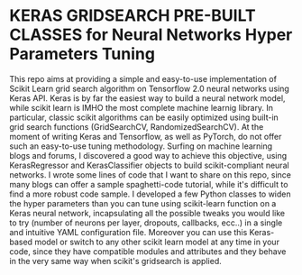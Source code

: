 # KERAS GRIDSEARCH PRE-BUILT CLASSES for Neural Networks Hyper Parameters Tuning

This repo aims at providing a simple and easy-to-use implementation of Scikit Learn grid search algorithm on Tensorflow 2.0 neural networks using Keras API.
Keras is by far the easiest way to build a neural network model, while scikit learn is IMHO the most complete machine learnig library. 
In particular, classic scikit algorithms can be easily optimized using built-in grid search functions (GridSearchCV, RandomizedSearchCV). 
At the moment of writing Keras and Tensorflow, as well as PyTorch, do not offer such an easy-to-use tuning methodology. 
Surfing on machine learning blogs and forums, I discovered a good way to achieve this objective, using KerasRegressor and KerasClassifier objects to build scikit-compliant neural networks.
I wrote some lines of code that I want to share on this repo, since many blogs can offer a sample spaghetti-code tutorial, while it's difficult to find a more robust code sample.
I developed a few Python classes to widen the hyper parameters than you can tune using scikit-learn function on a Keras neural network, 
incapsulating all the possible tweaks you would like to try (number of neurons per layer, dropouts, callbacks, ecc..) in a single and intuitive YAML configuration file.
Moreover you can use this Keras-based model or switch to any other scikit learn model at any time in your code, 
since they have compatible modules and attributes and they behave in the very same way when scikit's gridsearch is applied.